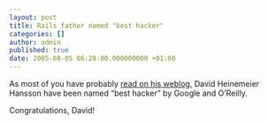 ```yaml
---
layout: post
title: Rails father named "best hacker"
categories: []
author: admin
published: true
date: 2005-08-05 06:28:00.000000000 +01:00
---
```

<p>As most of you have probably <a href="http://www.loudthinking.com/">read on his weblog</a>, David Heinemeier Hansson have been named &#8220;best hacker&#8221; by Google and O&#8217;Reilly.</p>
<p>Congratulations, David!</p>